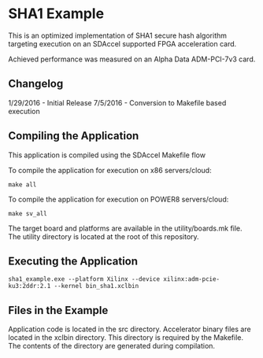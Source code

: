 SHA1 Example
===============================

This is an optimized implementation of SHA1 secure hash algorithm targeting
execution on an SDAccel supported FPGA acceleration card.

Achieved performance was measured on an Alpha Data ADM-PCI-7v3 card.

Changelog
----------
1/29/2016 - Initial Release
7/5/2016  - Conversion to Makefile based execution

Compiling the Application
---------------------------
This application is compiled using the SDAccel Makefile flow

To compile the application for execution on x86 servers/cloud:

```
make all
```

To compile the application for execution on POWER8 servers/cloud:
```
make sv_all
```

The target board and platforms are available in the utility/boards.mk file. The utility directory is located at the root of this repository.


Executing the Application
---------------------------
```
sha1_example.exe --platform Xilinx --device xilinx:adm-pcie-ku3:2ddr:2.1 --kernel bin_sha1.xclbin
```

Files in the Example
---------------------
Application code is located in the src directory.
Accelerator binary files are located in the xclbin directory. This directory is required by the Makefile. The contents of the directory are generated during compilation.
